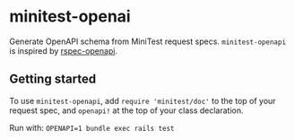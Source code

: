 # minitest-openai
Generate OpenAPI schema from MiniTest request specs. `minitest-openapi` 
is inspired by [rspec-openapi](https://github.com/exoego/rspec-openapi).

## Getting started

To use `minitest-openapi`, add `require 'minitest/doc'` to 
the top of your request spec, and `openapi!` at the top of 
your class declaration.

Run with: `OPENAPI=1 bundle exec rails test`
